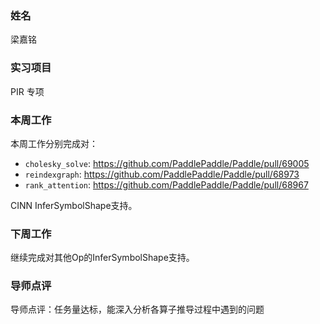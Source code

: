 ### 姓名

梁嘉铭

### 实习项目

PIR 专项

### 本周工作

本周工作分别完成对：

- `cholesky_solve`: https://github.com/PaddlePaddle/Paddle/pull/69005
- `reindexgraph`: https://github.com/PaddlePaddle/Paddle/pull/68973
- `rank_attention`: https://github.com/PaddlePaddle/Paddle/pull/68967

CINN InferSymbolShape支持。

### 下周工作

继续完成对其他Op的InferSymbolShape支持。

### 导师点评

导师点评：任务量达标，能深入分析各算子推导过程中遇到的问题

